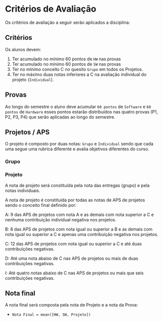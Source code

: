 # Critérios de Avaliação

Os critérios de avaliação a seguir serão aplicados a disciplina:

## Critérios

Os alunos devem:

1. Ter acumulado no mínimo 60 pontos de `HW` nas provas
1. Ter acumulado no mínimo 60 pontos de `SW` nas provas
1. Ter no mínimo conceito C no quesito `Grupo` em todos os Projetos. 
1. Ter no máximo duas notas inferiores a C na avaliação individual do projeto (`Individual`).

## Provas

Ao longo do semestre o aluno deve acumular `60 pontos` de `Software` e `60 pontos` de `Hardware` esses pontos estarão distribuídos
nas quatro provas (P1, P2, P3, P4) que serão aplicadas ao longo do semestre. 

## Projetos / APS

O projeto é composto por duas notas: `Grupo` e `Individual` sendo que cada uma segue uma rubrica diferente e avalia objetivos diferentes do curso.

### Grupo


### Projeto

A nota de projeto será constituída pela nota das entregas (grupo) e pela notas individuais.



A nota de projeto é constituída por todas as notas de APS de projetos sendo o conceito final definido por:

  A: 9 das APS de projetos com nota A e as demais com nota superior a C e nenhuma contribuição individual negativa nos
  projetos.
  
  B: 8 das APS de projetos com nota igual ou superior a B e as demais com nota igual ou superior a C e apenas uma contribuição
  negativa nos projetos.
  
  C: 12 das APS de projetos com nota igual ou superior a C e até duas contribuições negativas.
  
  D: Até uma nota abaixo de C nas APS de projetos ou mais de duas contribuições negativas.
  
  I: Até quatro notas abaixo de C nas APS de projetos ou mais que seis contribuições negativas.

## Nota final

A nota final será composta pela nota de Projeto e a nota da Prova:

- `Nota Final = mean([HW, SW, Projeto])`


